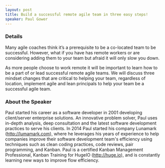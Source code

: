 ```yaml
---
layout: post
title: Build a successful remote agile team in three easy steps!
speaker: Paul Gower
---
```


### Details
Many agile coaches think it’s a prerequisite to be a co-located team to be successful. However, what if you have has remote workers or are considering adding them to your team but afraid it will only slow you down.

As more people choose to work remote it will be important to learn how to be a part of or lead successful remote agile teams. We will discuss three mindset changes that are critical to helping your team, regardless of location, implement agile and lean principals to help your team be a successful agile team.


### About the Speaker
Paul started his career as a software developer in 2001 developing client/server enterprise solutions. An innovative problem solver, Paul uses in-depth analysis, deep consultation and the latest software development practices to serve his clients. In 2014 Paul started his company Lunamark (http://lumamark.com), where he leverages his years of experience to help companies improve their software development team's efficiency using techniques such as clean coding practices, code reviews, pair programming, and Kanban. Paul is a certified Kanban Management Professional, Kanban Training for HugeIO (http://huge.io), and is constantly learning new ways to improve flow efficiency.
